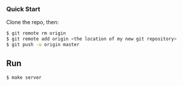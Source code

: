 ### Quick Start

Clone the repo, then:

```sh
$ git remote rm origin
$ git remote add origin <the location of my new git repository>
$ git push -u origin master
```

## Run

```sh
$ make server
```
